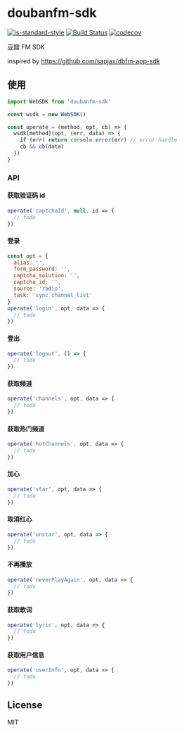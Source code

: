 # doubanfm-sdk

[![js-standard-style](https://img.shields.io/badge/code%20style-standard-brightgreen.svg?style=flat)](http://standardjs.com/) [![Build Status](https://travis-ci.org/xwartz/doubanfm-sdk.svg?branch=master)](https://travis-ci.org/xwartz/doubanfm-sdk) [![codecov](https://codecov.io/gh/xwartz/doubanfm-sdk/branch/master/graph/badge.svg)](https://codecov.io/gh/xwartz/doubanfm-sdk)

豆瓣 FM SDK

inspired by https://github.com/sapjax/dbfm-app-sdk

## 使用

```js
import WebSDK from 'doubanfm-sdk'

const wsdk = new WebSDK()

const operate = (method, opt, cb) => {
  wsdk[method](opt, (err, data) => {
    if (err) return console.error(err) // error handle
    cb && cb(data)
  })
}
```

### API

#### 获取验证码 id

```js
operate('captchaId', null, id => {
  // todo
})
```

#### 登录

```js
const opt = {
  alias: '',
  form_password: '',
  captcha_solution: '',
  captcha_id: '',
  source: 'radio',
  task: 'sync_channel_list'
}
operate('login', opt, data => {
  // todo
})
```

#### 登出

```js
operate('logout', () => {
  // todo
})
```

#### 获取频道

```js
operate('channels', opt, data => {
  // todo
})
```

#### 获取热门频道

```js
operate('hotChannels', opt, data => {
  // todo
})
```

#### 加心

```js
operate('star', opt, data => {
  // todo
})
```

#### 取消红心

```js
operate('unstar', opt, data => {
  // todo
})
```

#### 不再播放

```js
operate('neverPlayAgain', opt, data => {
  // todo
})
```

#### 获取歌词

```js
operate('lyric', opt, data => {
  // todo
})
```

#### 获取用户信息

```js
operate('userInfo', opt, data => {
  // todo
})
```


## License
MIT
